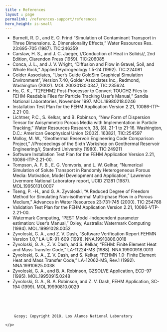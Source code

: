 ```yaml
---
title : References
layout : page
permalink: /references-support/references
hero_height: is-small
---
```


 * Burnett, R. D., and E. O. Frind “Simulation of Contaminant Transport in Three Dimensions. 2. Dimensionality Effects,” Water Resources Res. 23:695-705 (1987). TIC:246359 
 * Carslaw, H. S., and J. C. Jaeger, //Conduction of Heat in Solids//, 2nd Edition, Clarendon Press (1959). TIC:206085 
 * Conca, J. L., and J. V. Wright, “Diffusion and Flow in Gravel, Soil, and Whole Rock,” Applied Hydrogeology 1:5-24 (1992). TIC:224081 
 * Golder Associates, “User’s Guide GoldSim Graphical Simulation Environment”, Version 7.40, Golder Associates Inc., Redmond, Washington (2002). MOL.20030130.0347, TIC:235624 
 * Ho, C. K., “T2FEHM2 Post-Processor to Convert TOUGH2 Files to FEHM-Readable Files for Particle Tracking User’s Manual,” Sandia National Laboratories, November 1997. MOL.19980218.0246 
 * Installation Test Plan for the FEHM Application Version 2.21, 10086-ITP-2.21-00. 
 * Lichtner, P.C., S. Kelkar, and B. Robinson, “New Form of Dispersion Tensor for Axisymmetric Porous Media with Implementation in Particle Tracking,” Water Resources Research, 38, (8), 21-1 to 21-16. Washington, D.C.: American Geophysical Union (2002). 163821, TIC:254597 
 * Molloy, M. W., “Geothermal Reservoir Engineering Code Comparison Project,” //Proceedings of the Sixth Workshop on Geothermal Reservoir Engineering//, Stanford University (1980). TIC:249211 
 * Software Installation Test Plan for the FEHM Application Version 2.21, 10086-ITP-2.21-00. 
 * Tompson, A. F. B., E. G. Vomvoris, and L. W. Gelhar, “Numerical Simulation of Solute Transport in Randomly Heterogeneous Porous Media: Motivation, Model Development and Application,” Lawrence Livermore National Laboratory report, UCID 21281 (1987). MOL.19950131.0007 
 * Tseng, P. -H., and G. A. Zyvoloski, “A Reduced Degree of Freedom Method for Simulating Non-isothermal Multi-phase Flow in a Porous Medium,” Advances in Water Resources 23:731-745 (2000). TIC:254768 
 * Validation Test Plan for the FEHM Application Version 2.21, 10086-VTP-2.21-00. 
 * Watermark Computing, “PEST Model-independent parameter estimation: User’s Manual,” Oxley, Australia: Watermark Computing (1994). MOL.19991028.0052 
 * Zyvoloski, G. A., and Z. V. Dash, “Software Verification Report FEHMN Version 1.0,” LA-UR-91-609 (1991). NNA.19910806.0018 
 * Zyvoloski, G. A., Z. V. Dash, and S. Kelkar, “FEHM: Finite Element Heat and Mass Transfer Code,” LA-11224-MS (1988). NNA.19900918.0013 
 * Zyvoloski, G. A., Z. V. Dash, and S. Kelkar, “FEHMN 1.0: Finite Element Heat and Mass Transfer Code,” LA-12062-MS, Rev.1 (1992). NNA.19910625.0038 
 * Zyvoloski, G. A., and B. A. Robinson, GZSOLVE Application, ECD-97 (1995). MOL.19950915.0248 
 * Zyvoloski, G. A., B. A. Robinson, and Z. V. Dash, FEHM Application, SC-194 (1999). MOL.19990810.0029 


<br><br><br>
  <div role="contentinfo">
    <p>
        
        &copy; Copyright 2018, Los Alamos National Laboratory

    </p>
  </div>